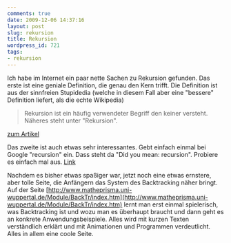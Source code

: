 ```yaml
---
comments: true
date: 2009-12-06 14:37:16
layout: post
slug: rekursion
title: Rekursion
wordpress_id: 721
tags:
- rekursion
---
```


Ich habe im Internet ein paar nette Sachen zu Rekursion gefunden. Das erste ist eine geniale Definition, die genau den Kern trifft. Die Definition ist aus der sinnfreien Stupidedia (welche in diesem Fall aber eine "bessere" Definition liefert, als die echte Wikipedia)


> Rekursion ist ein häufig verwendeter Begriff den keiner versteht. Näheres steht unter "Rekursion".


[zum Artikel](https://web.archive.org/web/20100108043033/http://www.stupidedia.org:80/stupi/Rekursion)

Das zweite ist auch etwas sehr interessantes. Gebt einfach einmal bei Google "recursion" ein. Dass steht da "Did you mean: recursion". Probiere es einfach mal aus. [Link](https://www.google.com/search?hl=en&q=recursion)

Nachdem es bisher etwas spaßiger war, jetzt noch eine etwas ernstere, aber tolle Seite, die Anfängern das System des Backtracking näher bringt. Auf der Seite [http://www.matheprisma.uni-wuppertal.de/Module/BackTr/index.htm](http://www.matheprisma.uni-wuppertal.de/Module/BackTr/index.htm) lernt man erst einmal spielerisch, was Backtracking ist und wozu man es überhaupt braucht und dann geht es an konkrete Anwendungsbeispiele. Alles wird mit kurzen Texten verständlich erklärt und mit Animationen und Programmen verdeutlicht. Alles in allem eine coole Seite.
